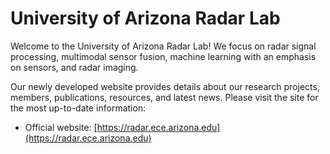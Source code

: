 # University of Arizona Radar Lab

Welcome to the University of Arizona Radar Lab! We focus on radar signal processing, multimodal sensor fusion, machine learning with an emphasis on sensors, and radar imaging.

Our newly developed website provides details about our research projects, members, publications, resources, and latest news. Please visit the site for the most up-to-date information:

- Official website: [https://radar.ece.arizona.edu](https://radar.ece.arizona.edu)
